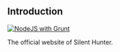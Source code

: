 ## Introduction

[![NodeJS with Grunt](https://github.com/silenthunter0814/silenthunter0814.github.io/actions/workflows/npm-grunt.yml/badge.svg)](https://github.com/silenthunter0814/silenthunter0814.github.io/actions/workflows/npm-grunt.yml)

The official website of Silent Hunter.


